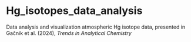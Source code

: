 # Hg_isotopes_data_analysis
Data analysis and visualization atmospheric Hg isotope data, presented in Gačnik et al. (2024), _Trends in Analytical Chemistry_
